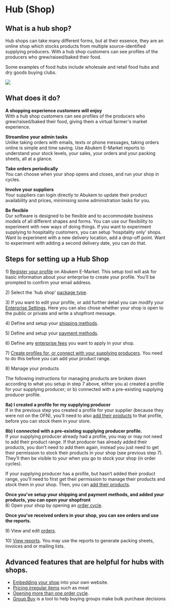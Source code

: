 # Hub \(Shop\)

## What is a hub shop?

Hub shops can take many different forms, but at their essence, they are an online shop which stocks products from multiple source-identified supplying producers. With a hub shop customers can see profiles of the producers who grew/raised/baked their food.

Some examples of food hubs include wholesale and retail food hubs and dry goods buying clubs.

![](../.gitbook/assets/hub-shop.png)

## What does it do?

**A shopping experience customers will enjoy**  
With a hub shop customers can see profiles of the producers who grew/raised/baked their food, giving them a virtual farmer's market experience.

**Streamline your admin tasks**  
Unlike taking orders with emails, texts or phone messages, taking orders online is simple and time saving. Use Abukem E-Market reports to understand your stock levels, your sales, your orders and your packing sheets, all at a glance.

**Take orders periodically**  
You can choose when your shop opens and closes, and run your shop in cycles.

**Involve your suppliers**  
Your suppliers can login directly to Abukem to update their product availability and prices, minimising some administration tasks for you.

**Be flexible**  
Our software is designed to be flexible and to accommodate business models of all different shapes and forms. You can use our flexibility to experiment with new ways of doing things. If you want to experiment supplying to hospitality customers, you can setup 'hospitality only' shops. Want to experiment with a new delivery location, add a drop-off point. Want to experiment with adding a second delivery date, you can do that.

## Steps for setting up a Hub Shop

1\) [Register your profile](../basic-features/register-and-create-your-profile.md) on Abukem E-Market. This setup tool will ask for basic information about your enterprise to create your profile. You'll be prompted to confirm your email address.

2\) Select the 'hub shop' [package type](../basic-features/package-types.md).

3\) If you want to edit your profile, or add further detail you can modify your [Enterprise Settings](../basic-features/enterprise-settings.md). Here you can also chose whether your shop is open to the public or private and write a shopfront message.

4\) Define and setup your [shipping methods](../basic-features/shipping-methods.md).

5\) Define and setup your [payment methods](../basic-features/payment-methods.md).

6\) Define any [enterprise fees](../basic-features/enterprise-fees.md) you want to apply in your shop.

7\) [Create profiles for, or connect with your supplying producers](../basic-features/create-or-connect-with-your-supplying-producers.md). You need to do this before you can add your product range.

8\) Manage your products

The following instructions for managing products are broken down according to what you setup in step 7 above, either you a\) created a profile for your supplying producer; or b\) connected with a pre-existing supplying producer profile.

**8a\) I created a profile for my supplying producer**  
If in the previous step you created a profile for your supplier \(because they were not on the OFN\), you’ll need to also [add their products](../basic-features/products.md) to that profile, before you can stock them in your store.

**8b\) I connected with a pre-existing supplying producer profile.**  
If your supplying producer already had a profile, you may or may not need to add their product range. If that producer has already added their products, you don’t need to add them again, instead you just need to get their permission to stock their products in your shop \(see previous step 7\). They’ll then be visible to your when you go to stock your shop \(in order cycles\).

If your supplying producer has a profile, but hasn’t added their product range, you’ll need to first get their permission to manage their products and stock them in your shop. Then, you can [add their products](../basic-features/products.md).

**Once you've setup your shipping and payment methods, and added your products, you can open your shopfront**    
8\) Open your shop by opening an [order cycle](../basic-features/order-cycles-for-hubs.md).

**Once you've received orders in your shop, you can see orders and use the reports.**    
  
9\) View and edit [orders](../advanced-features/orders/).

10\) [View reports](../basic-features/reports.md). You may use the reports to generate packing sheets, invoices and or mailing lists.

## Advanced features that are helpful for hubs with shops.

* [Embedding your shop](../advanced-features/shop-setup/embedded-shopfront.md) into your own website.
* [Pricing irregular items](../advanced-features/products/pricing-irregular-items-kg.md) such as meat
* [Opening more than one order cycle](../advanced-features/order-cycles/opening-more-than-one-order-cycle.md).
* [Group Buy](../advanced-features/products/group-buy-for-bulk-ordering.md) is a tool to help buying groups make bulk purchase decisions

